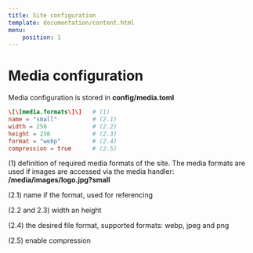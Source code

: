 ```yaml
---
title: Site configuration
template: documentation/content.html
menu:
    position: 1
---
```


# Media configuration

Media configuration is stored in **config/media.toml**

```toml
\[\[media.formats\]\]   # (1)
name = "small"          # (2.1)
width = 256             # (2.2)
height = 256            # (2.3)
format = "webp"         # (2.4)
compression = true      # (2.5)
```

(1) definition of required media formats of the site. The media formats are used if images are accessed via the media handler: **/media/images/logo.jpg?small**

(2.1) name if the format, used for referencing

(2.2 and 2.3) width an height

(2.4) the desired file format, supported formats: webp, jpeg and png

(2.5) enable compression
